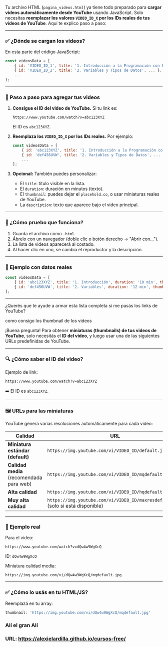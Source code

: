 Tu archivo HTML (`pagina_videos.html`) ya tiene todo preparado para **cargar videos automáticamente desde YouTube** usando JavaScript. Solo necesitas **reemplazar los valores `VIDEO_ID_X` por los IDs reales de tus videos de YouTube**. Aquí te explico paso a paso:

---

### ✅ ¿Dónde se cargan los videos?

En esta parte del código JavaScript:

```javascript
const videosData = [
    { id: 'VIDEO_ID_1', title: '1. Introducción a la Programación con Python', ... },
    { id: 'VIDEO_ID_2', title: '2. Variables y Tipos de Datos', ... },
    ...
];
```

---

### 🔧 Paso a paso para agregar tus videos

1. **Consigue el ID del video de YouTube.**
   Si tu link es:

   ```
   https://www.youtube.com/watch?v=abc123XYZ
   ```

   El ID es `abc123XYZ`.

2. **Reemplaza los `VIDEO_ID_X` por los IDs reales.**
   Por ejemplo:

   ```javascript
   const videosData = [
       { id: 'abc123XYZ', title: '1. Introducción a la Programación con Python', ... },
       { id: 'def456UVW', title: '2. Variables y Tipos de Datos', ... },
       ...
   ];
   ```

3. **Opcional:** También puedes personalizar:

   * El `title`: título visible en la lista.
   * El `duration`: duración en minutos (texto).
   * El `thumbnail`: puedes dejar el `placehold.co`, o usar miniaturas reales de YouTube.
   * La `description`: texto que aparece bajo el video principal.

---

### 🧪 ¿Cómo pruebo que funciona?

1. Guarda el archivo como `.html`.
2. Ábrelo con un navegador (doble clic o botón derecho → "Abrir con…").
3. La lista de videos aparecerá al costado.
4. Al hacer clic en uno, se cambia el reproductor y la descripción.

---

### 📌 Ejemplo con datos reales

```javascript
const videosData = [
    { id: 'abc123XYZ', title: '1. Introducción', duration: '10 min', thumbnail: 'https://img.youtube.com/vi/abc123XYZ/mqdefault.jpg', description: 'Explicación inicial del curso.' },
    { id: 'def456UVW', title: '2. Variables', duration: '12 min', thumbnail: 'https://img.youtube.com/vi/def456UVW/mqdefault.jpg', description: 'Variables y tipos de datos.' },
];
```

---

¿Querés que te ayude a armar esta lista completa si me pasás los links de YouTube?

como consigo los thumbnail de los videos

¡Buena pregunta! Para obtener **miniaturas (thumbnails) de tus videos de YouTube**, solo necesitás el **ID del video**, y luego usar una de las siguientes URLs predefinidas de YouTube.

---

### 🔍 ¿Cómo saber el ID del video?

Ejemplo de link:

```
https://www.youtube.com/watch?v=abc123XYZ
```

➡️ El ID es `abc123XYZ`.

---

### 🖼️ URLs para las miniaturas

YouTube genera varias resoluciones automáticamente para cada video:

| Calidad                                  | URL                                                                               |
| ---------------------------------------- | --------------------------------------------------------------------------------- |
| **Miniatura estándar (default)**         | `https://img.youtube.com/vi/VIDEO_ID/default.jpg`                                 |
| **Calidad media** (recomendada para web) | `https://img.youtube.com/vi/VIDEO_ID/mqdefault.jpg`                               |
| **Alta calidad**                         | `https://img.youtube.com/vi/VIDEO_ID/hqdefault.jpg`                               |
| **Muy alta calidad**                     | `https://img.youtube.com/vi/VIDEO_ID/maxresdefault.jpg` (solo si está disponible) |

---

### 🧪 Ejemplo real

Para el video:

```
https://www.youtube.com/watch?v=dQw4w9WgXcQ
```

ID: `dQw4w9WgXcQ`

Miniatura calidad media:

```
https://img.youtube.com/vi/dQw4w9WgXcQ/mqdefault.jpg
```

---

### ✅ ¿Cómo lo usás en tu HTML/JS?

Reemplazá en tu array:

```javascript
thumbnail: 'https://img.youtube.com/vi/dQw4w9WgXcQ/mqdefault.jpg'
```

### Alí el gran Alí
### URL: https://alexielardilla.github.io/cursos-free/
